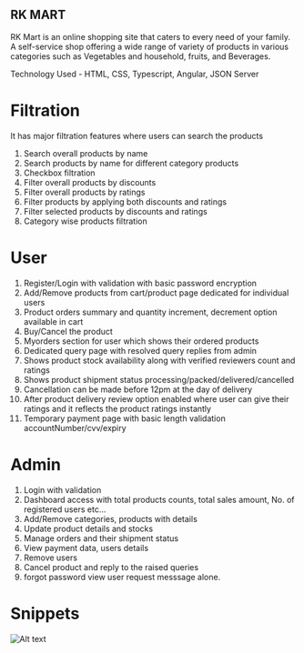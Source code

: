 ## RK MART
RK Mart is an online shopping site that caters to every need of your family. A self-service shop offering a wide range of variety of products in various categories such as Vegetables and household, fruits, and Beverages.

Technology Used - HTML, CSS, Typescript, Angular, JSON Server

# Filtration
It has major filtration features where users can search the products

1. Search overall products by name
2. Search products by name for different category products
3. Checkbox filtration
4. Filter overall products by discounts
5. Filter overall products by ratings
6. Filter products by applying both discounts and ratings
7. Filter selected products by discounts and ratings
8. Category wise products filtration

# User
1. Register/Login with validation with basic password encryption
2. Add/Remove products from cart/product page dedicated for individual users
3. Product orders summary and quantity increment, decrement option available in cart
4. Buy/Cancel the product
5. Myorders section for user which shows their ordered products
6. Dedicated query page with resolved query replies from admin
7. Shows product stock availability along with verified reviewers count and ratings
8. Shows product shipment status processing/packed/delivered/cancelled
9. Cancellation can be made before 12pm at the day of delivery
10. After product delivery review option enabled where user can give their ratings and it reflects the product ratings instantly
11. Temporary payment page with basic length validation accountNumber/cvv/expiry

# Admin
1. Login with validation
2. Dashboard access with total products counts, total sales amount, No. of registered users etc...
3. Add/Remove categories, products with details
4. Update product details and stocks
5. Manage orders and their shipment status
6. View payment data, users details
7. Remove users
8. Cancel product and reply to the raised queries
9. forgot password view user request messsage alone.

# Snippets

![Alt text](image.png)